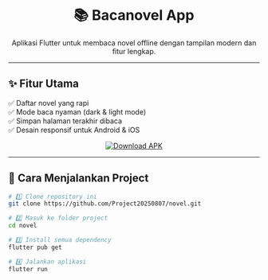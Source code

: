 <h1 align="center">📚 Bacanovel App</h1>
<p align="center">
Aplikasi Flutter untuk membaca novel offline dengan tampilan modern dan fitur lengkap.
</p>

---

## ✨ Fitur Utama
✅ Daftar novel yang rapi  
✅ Mode baca nyaman (dark & light mode)  
✅ Simpan halaman terakhir dibaca  
✅ Desain responsif untuk Android & iOS  


<p align="center">
  <a href="[https://github.com/Project20250807/novel/releases/download/v1.0.0/bacanovel.apk](https://github.com/Project20250807/novel/releases/download/v1.0.0/app-release.apk)">
    <img src="https://img.shields.io/badge/Download-APK-green?style=for-the-badge&logo=android" alt="Download APK">
  </a>
</p>


---

## 🚀 Cara Menjalankan Project
```bash
# 1️⃣ Clone repository ini
git clone https://github.com/Project20250807/novel.git

# 2️⃣ Masuk ke folder project
cd novel

# 3️⃣ Install semua dependency
flutter pub get

# 4️⃣ Jalankan aplikasi
flutter run


